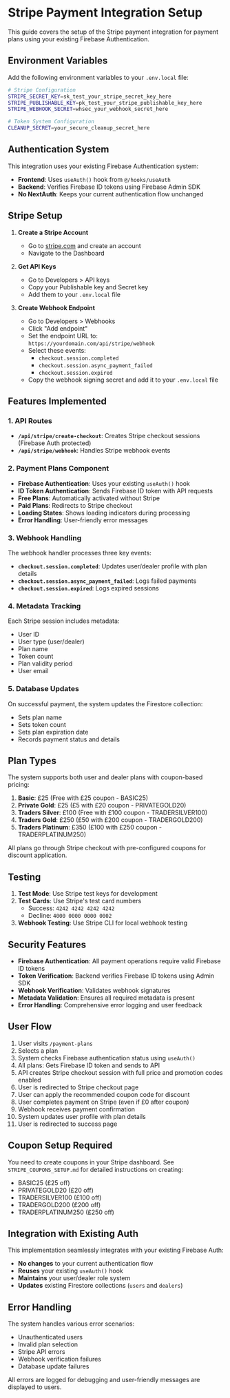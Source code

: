 # Stripe Payment Integration Setup

This guide covers the setup of the Stripe payment integration for payment plans using your existing Firebase Authentication.

## Environment Variables

Add the following environment variables to your `.env.local` file:

```bash
# Stripe Configuration
STRIPE_SECRET_KEY=sk_test_your_stripe_secret_key_here
STRIPE_PUBLISHABLE_KEY=pk_test_your_stripe_publishable_key_here
STRIPE_WEBHOOK_SECRET=whsec_your_webhook_secret_here

# Token System Configuration
CLEANUP_SECRET=your_secure_cleanup_secret_here
```

## Authentication System

This integration uses your existing Firebase Authentication system:
- **Frontend**: Uses `useAuth()` hook from `@/hooks/useAuth`
- **Backend**: Verifies Firebase ID tokens using Firebase Admin SDK
- **No NextAuth**: Keeps your current authentication flow unchanged

## Stripe Setup

1. **Create a Stripe Account**
   - Go to [stripe.com](https://stripe.com) and create an account
   - Navigate to the Dashboard

2. **Get API Keys**
   - Go to Developers > API keys
   - Copy your Publishable key and Secret key
   - Add them to your `.env.local` file

3. **Create Webhook Endpoint**
   - Go to Developers > Webhooks
   - Click "Add endpoint"
   - Set the endpoint URL to: `https://yourdomain.com/api/stripe/webhook`
   - Select these events:
     - `checkout.session.completed`
     - `checkout.session.async_payment_failed`
     - `checkout.session.expired`
   - Copy the webhook signing secret and add it to your `.env.local` file

## Features Implemented

### 1. API Routes

- **`/api/stripe/create-checkout`**: Creates Stripe checkout sessions (Firebase Auth protected)
- **`/api/stripe/webhook`**: Handles Stripe webhook events

### 2. Payment Plans Component

- **Firebase Authentication**: Uses your existing `useAuth()` hook
- **ID Token Authentication**: Sends Firebase ID token with API requests
- **Free Plans**: Automatically activated without Stripe
- **Paid Plans**: Redirects to Stripe checkout
- **Loading States**: Shows loading indicators during processing
- **Error Handling**: User-friendly error messages

### 3. Webhook Handling

The webhook handler processes three key events:

- **`checkout.session.completed`**: Updates user/dealer profile with plan details
- **`checkout.session.async_payment_failed`**: Logs failed payments
- **`checkout.session.expired`**: Logs expired sessions

### 4. Metadata Tracking

Each Stripe session includes metadata:
- User ID
- User type (user/dealer)
- Plan name
- Token count
- Plan validity period
- User email

### 5. Database Updates

On successful payment, the system updates the Firestore collection:
- Sets plan name
- Sets token count
- Sets plan expiration date
- Records payment status and details

## Plan Types

The system supports both user and dealer plans with coupon-based pricing:

1. **Basic**: £25 (Free with £25 coupon - BASIC25)
2. **Private Gold**: £25 (£5 with £20 coupon - PRIVATEGOLD20)
3. **Traders Silver**: £100 (Free with £100 coupon - TRADERSILVER100)
4. **Traders Gold**: £250 (£50 with £200 coupon - TRADERGOLD200)
5. **Traders Platinum**: £350 (£100 with £250 coupon - TRADERPLATINUM250)

All plans go through Stripe checkout with pre-configured coupons for discount application.

## Testing

1. **Test Mode**: Use Stripe test keys for development
2. **Test Cards**: Use Stripe's test card numbers
   - Success: `4242 4242 4242 4242`
   - Decline: `4000 0000 0000 0002`
3. **Webhook Testing**: Use Stripe CLI for local webhook testing

## Security Features

- **Firebase Authentication**: All payment operations require valid Firebase ID tokens
- **Token Verification**: Backend verifies Firebase ID tokens using Admin SDK
- **Webhook Verification**: Validates webhook signatures
- **Metadata Validation**: Ensures all required metadata is present
- **Error Handling**: Comprehensive error logging and user feedback

## User Flow

1. User visits `/payment-plans`
2. Selects a plan
3. System checks Firebase authentication status using `useAuth()`
4. All plans: Gets Firebase ID token and sends to API
5. API creates Stripe checkout session with full price and promotion codes enabled
6. User is redirected to Stripe checkout page
7. User can apply the recommended coupon code for discount
8. User completes payment on Stripe (even if £0 after coupon)
9. Webhook receives payment confirmation
10. System updates user profile with plan details
11. User is redirected to success page

## Coupon Setup Required

You need to create coupons in your Stripe dashboard. See `STRIPE_COUPONS_SETUP.md` for detailed instructions on creating:
- BASIC25 (£25 off)
- PRIVATEGOLD20 (£20 off) 
- TRADERSILVER100 (£100 off)
- TRADERGOLD200 (£200 off)
- TRADERPLATINUM250 (£250 off)

## Integration with Existing Auth

This implementation seamlessly integrates with your existing Firebase Auth:
- **No changes** to your current authentication flow
- **Reuses** your existing `useAuth()` hook
- **Maintains** your user/dealer role system
- **Updates** existing Firestore collections (`users` and `dealers`)

## Error Handling

The system handles various error scenarios:
- Unauthenticated users
- Invalid plan selection
- Stripe API errors
- Webhook verification failures
- Database update failures

All errors are logged for debugging and user-friendly messages are displayed to users.
